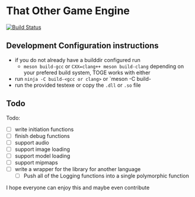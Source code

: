 # That Other Game Engine
[![Build Status](https://github.com/That-Other-Game-Engine/TOGE/actions/workflows/compile-cross-platform.yml/badge.svg)](https://github.com/That-Other-Game-Engine/TOGE/actions/workflows/compile-cross-platform.yml)

## Development Configuration instructions
- if you do not already have a builddir configured run
    - `meson build-gcc` or `CXX=clang++ meson build-clang` depending on your prefered build system, TOGE works with either
- run `ninja -C build-<gcc or clang>` or `meson -C build-<gcc or clang>
- run the provided testexe or copy the `.dll` or `.so` file

## Todo
Todo:
- [ ] write initiation functions
- [ ] finish debug functions
- [ ] support audio
- [ ] support image loading
- [ ] support model loading
- [ ] support mipmaps
- [ ] write a wrapper for the library for another language
    - [ ] Push all of the Logging functions into a single polymorphic function

I hope everyone can enjoy this and maybe even contribute
